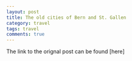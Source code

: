 ```yaml
---
layout: post
title: The old cities of Bern and St. Gallen
category: travel
tags: travel
comments: true
---
```


The link to the orignal post can be found [here]
